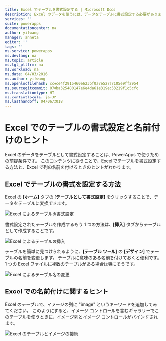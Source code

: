 ```yaml
---
title: Excel でテーブルを書式設定する | Microsoft Docs
description: Excel のデータを使うには、データをテーブルに書式設定する必要があります。 列の名に "image" というキーワードを追加します。
services: ''
suite: powerapps
documentationcenter: na
author: yifwang
manager: anneta
editor: ''
tags: ''
ms.service: powerapps
ms.devlang: na
ms.topic: article
ms.tgt_pltfrm: na
ms.workload: na
ms.date: 04/03/2016
ms.author: yifwang
ms.openlocfilehash: ccece4f2915460e623bf0a7e527a7105e9ff2954
ms.sourcegitcommit: 078ba325480147e6e4da61e319ed53219f1c5cfc
ms.translationtype: HT
ms.contentlocale: ja-JP
ms.lasthandoff: 04/06/2018
---
```

# <a name="format-a-table-in-excel-and-naming-tips"></a>Excel でのテーブルの書式設定と名前付けのヒント
Excel のデータをテーブルとして書式設定することは、PowerApps で使うための前提条件です。 このコンテンツに従うことで、Excel でテーブルを書式設定する方法と、Excel で列の名前を付けるときのヒントがわかります。

## <a name="how-to-format-a-table-in-excel"></a>Excel でテーブルの書式を設定する方法
Excel の **[ホーム]** タブの **[テーブルとして書式設定]** をクリックすることで、データをテーブルに変換できます。

![Excel によるテーブルの書式設定](./media/how-to-excel-tips/format-table.png)

書式設定されたテーブルを作成するもう 1 つの方法は、**[挿入]** タブからテーブルとして作成することです。

![Excel によるテーブルの挿入](./media/how-to-excel-tips/insert-table.png)

テーブルを簡単に見つけられるように、**[テーブル ツール]** の **[デザイン]** でテーブルの名前を変更します。 テーブルに意味のある名前を付けておくと便利です。1 つの Excel ファイルに複数のテーブルがある場合は特にそうです。

![Excel によるテーブル名の変更](./media/how-to-excel-tips/rename-table.png)

## <a name="naming-tips-in-excel"></a>Excel での名前付けに関するヒント
Excel のテーブルで、イメージの列に "image" というキーワードを追加してみてください。 このようにすると、イメージ コントロールを含むギャラリーでこのテーブルを使うときに、イメージ列とイメージ コントロールがバインドされます。

![Excel のテーブルとイメージの接続](./media/how-to-excel-tips/connect-gallery.png)
